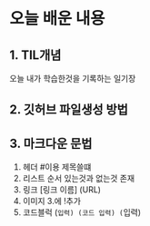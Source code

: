 # 오늘 배운 내용

## 1. TIL개념
오늘 내가 학습한것을 기록하는 일기장

## 2. 깃허브 파일생성 방법

## 3. 마크다운 문법
 1. 헤더 #이용 제목쓸떄
 2. 리스트
  순서 있는것과 없는것 존재
 3. 링크 [링크 이름] (URL)
 4. 이미지 3.에 !추가
 5. 코드블럭 (```입력) (코드 입력) (```입력)
